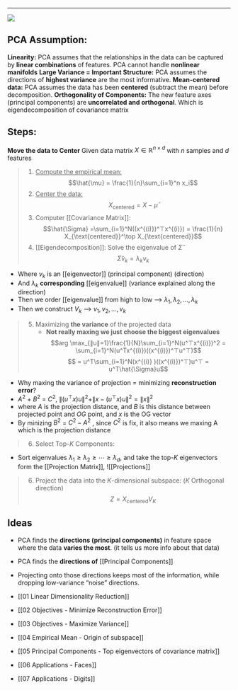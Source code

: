 ----
![](https://www.youtube.com/watch?v=FgakZw6K1QQ)
## PCA Assumption:
**Linearity:**
	PCA assumes that the relationships in the data can be captured by **linear combinations** of features.
		PCA cannot handle **nonlinear manifolds**
**Large Variance = Important Structure:**
	PCA assumes the directions of **highest variance** are the most informative.
**Mean-centered data:**
	PCA assumes the data has been **centered** (subtract the mean) before decomposition.
**Orthogonality of Components:**
	The new feature axes (principal components) are **uncorrelated and orthogonal**.
	Which is eigendecomposition of covariance matrix

## Steps:
**Move the data to Center**
	Given data matrix $X \in \mathbb{R}^{n \times d}$ with $n$ samples and $d$ features
> 	1. <u>Compute the empirical mean:</u>
$$\hat{\mu} = \frac{1}{n}\sum_{i=1}^n x_i$$
> 	2. <u>Center the data:</u> 
$$X_{\text{centered}} = X - \hat{\mu}$$
> 	3. Computer [[Covariance Matrix]]:
$$\hat{\Sigma} =​\sum_{i=1}^N​(​(x^{(i)})^⊤x^{(i)}) = \frac{1}{n} X_{\text{centered}}^\top X_{\text{centered}}$$
> 	4. [[Eigendecomposition]]: Solve the eigenvalue of $\hat{\Sigma}$
$$\hat{\Sigma} v_k = \lambda_k v_k$$
- Where $v_k$ is an [[eigenvector]] (principal component) (direction)
- And $\lambda_k$ **corresponding** [[eigenvalue]] (variance explained along the direction) 
- Then we order [[eigenvalue]] from high to low --> $\lambda_1, \lambda_2, \dots, \lambda_k$
- Then we construct $V_k$ --> $v_1, v_2, \dots, v_k$
> 	5. Maximizing **the variance** of the projected data
> 	   - **Not really maxing we just choose the biggest eigenvalues**
$$arg \max_{∥u∥=1}​ \frac{1}{N}\sum_{i=1}^N​(u^⊤x^{(i)})^2 = \sum_{i=1}^N​(u^T​x^{(i)})((x^{(i)})^⊤u^⊤)$$
$$ = u^T\sum_{i=1}^N​(​x^{(i)} )((x^{(i)})^⊤)u^⊤ = u^T\hat{\Sigma}u$$
- Why maxing the variance of projection = minimizing **reconstruction error**?
- $A^2$ + $B^2$ = $C^2$, $\| (u^\top x) u \|^2 + \| x - (u^\top x) u \|^2 =\|x\|^2$ 
- where $A$ is the projection distance, and $B$ is this distance between projected point and $OG$ point, and $x$ is the OG vector
- By minizing $B^2$ = $C^2 - A^2$ , since $C^2$ is fix, it also means we maxing A which is the projection distance

>	6. Select Top-$K$ Components:
- Sort eigenvalues $\lambda_1 \geq \lambda_2 \geq \cdots \geq \lambda_d$, and take the top-$K$ eigenvectors form the [[Projection Matrix]],  ![[Projections]]

> 	6. Project the data into the $K$-dimensional subspace:                           ($K$ Orthogonal direction)
$$Z = X_{\text{centered}} V_K  $$
## Ideas
- PCA finds the **directions (principal components)** in feature space where the data **varies the most**. (it tells us more info about that data)
- PCA finds the **directions of** [[Principal Components]]
- Projecting onto those directions keeps most of the information, while dropping low-variance “noise” directions.



- [[01 Linear Dimensionality Reduction]]
- [[02 Objectives - Minimize Reconstruction Error]]
- [[03 Objectives - Maximize Variance]]
- [[04 Empirical Mean - Origin of subspace]]
- [[05 Principal Components - Top eigenvectors of covariance matrix]]
- [[06 Applications - Faces]]
- [[07 Applications - Digits]]